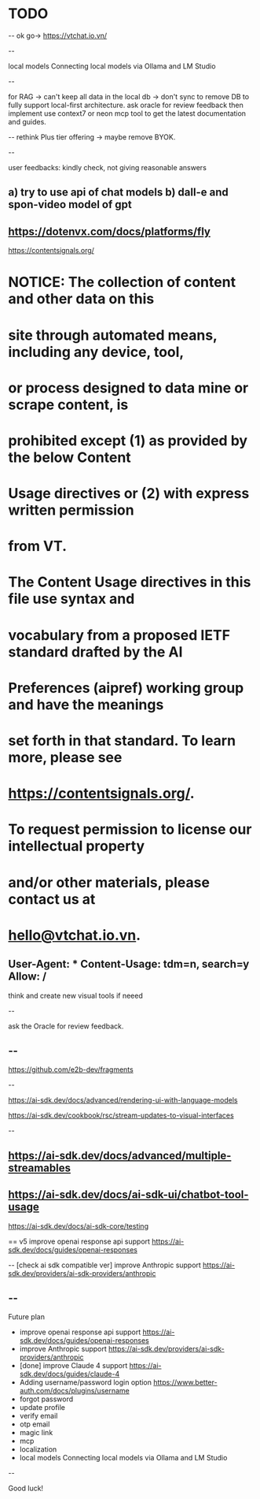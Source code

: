# TODO

--
ok go-> https://vtchat.io.vn/

--

local models Connecting local models via Ollama and LM Studio

--

for RAG -> can't keep all data in the local db -> don't sync to remove DB to fully support local-first architecture.
ask oracle for review feedback then implement
use context7 or neon mcp tool to get the latest documentation and guides.

--
rethink Plus tier offering -> maybe remove BYOK.

--

user feedbacks:
kindly check, not giving reasonable answers

a) try to use api of chat models
b) dall-e and spon-video model of gpt
--
https://dotenvx.com/docs/platforms/fly
--
https://contentsignals.org/

# NOTICE: The collection of content and other data on this

# site through automated means, including any device, tool,

# or process designed to data mine or scrape content, is

# prohibited except (1) as provided by the below Content

# Usage directives or (2) with express written permission

# from VT.

# The Content Usage directives in this file use syntax and

# vocabulary from a proposed IETF standard drafted by the AI

# Preferences (aipref) working group and have the meanings

# set forth in that standard. To learn more, please see

# https://contentsignals.org/.

# To request permission to license our intellectual property

# and/or other materials, please contact us at

# hello@vtchat.io.vn.

User-Agent: \*
Content-Usage: tdm=n, search=y
Allow: /
--
think and create new visual tools if neeed

--

ask the Oracle for review feedback.

## --

https://github.com/e2b-dev/fragments

--

https://ai-sdk.dev/docs/advanced/rendering-ui-with-language-models

https://ai-sdk.dev/cookbook/rsc/stream-updates-to-visual-interfaces

--

## https://ai-sdk.dev/docs/advanced/multiple-streamables

## https://ai-sdk.dev/docs/ai-sdk-ui/chatbot-tool-usage

https://ai-sdk.dev/docs/ai-sdk-core/testing

==
v5 improve openai response api support
https://ai-sdk.dev/docs/guides/openai-responses

--
[check ai sdk compatible ver] improve Anthropic support
https://ai-sdk.dev/providers/ai-sdk-providers/anthropic

## --

Future plan

- improve openai response api support https://ai-sdk.dev/docs/guides/openai-responses
- improve Anthropic support https://ai-sdk.dev/providers/ai-sdk-providers/anthropic
- [done] improve Claude 4 support https://ai-sdk.dev/docs/guides/claude-4
- Adding username/password login option https://www.better-auth.com/docs/plugins/username
- forgot password
- update profile
- verify email
- otp email
- magic link
- mcp
- localization
- local models Connecting local models via Ollama and LM Studio

--

Good luck!
